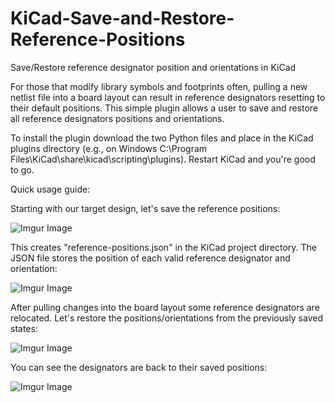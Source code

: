 # KiCad-Save-and-Restore-Reference-Positions
Save/Restore reference designator position and orientations in KiCad

For those that modify library symbols and footprints often, pulling a new netlist file into a board layout can result in reference designators resetting to their default positions. This simple plugin allows a user to save and restore all reference designators positions and orientations. 

To install the plugin download the two Python files and place in the KiCad plugins directory (e.g., on Windows C:\Program Files\KiCad\share\kicad\scripting\plugins). Restart KiCad and you're good to go.

Quick usage guide:

Starting with our target design, let's save the reference positions:

![Imgur Image](https://i.imgur.com/vzvGiUN.png)

This creates "reference-positions.json" in the KiCad project directory. The JSON file stores the position of each valid reference designator and orientation:

![Imgur Image](https://i.imgur.com/tfv1w0H.png[/img])

After pulling changes into the board layout some reference designators are relocated. Let's restore the positions/orientations from the previously saved states:

![Imgur Image](https://i.imgur.com/lde66Dl.png[/img])

You can see the designators are back to their saved positions:

![Imgur Image](https://imgur.com/W34IAzS[/img])
